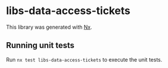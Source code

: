 # libs-data-access-tickets

This library was generated with [Nx](https://nx.dev).

## Running unit tests

Run `nx test libs-data-access-tickets` to execute the unit tests.
